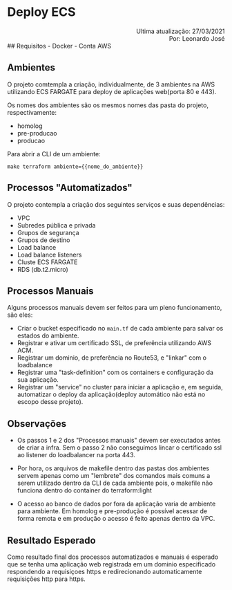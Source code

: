 # Deploy ECS
<div align="right">Ultima atualização: 27/03/2021</div>
<div align="right">Por: Leonardo José</div>
## Requisitos
- Docker
- Conta AWS

## Ambientes
O projeto comtempla a criação, individualmente, de 3 ambientes na AWS utilizando ECS FARGATE para deploy de aplicações web(porta 80 e 443).

Os nomes dos ambientes são os mesmos nomes das pasta do projeto, respectivamente:
- homolog
- pre-producao
- producao

Para abrir a CLI de um ambiente:

`make terraform ambiente={{nome_do_ambiente}}`

## Processos "Automatizados"
O projeto contempla a criação dos seguintes serviços e suas dependências:
- VPC
- Subredes pública e privada
- Grupos de segurança
- Grupos de destino
- Load balance
- Load balance listeners
- Cluste ECS FARGATE
- RDS (db.t2.micro)

## Processos Manuais
Alguns processos manuais devem ser feitos para um pleno funcionamento, são eles:
- Criar o bucket especificado no `main.tf` de cada ambiente para salvar os estados do ambiente.
- Registrar e ativar um certificado SSL, de preferência utilizando AWS ACM.
- Registrar um dominio, de preferência no Route53, e "linkar" com o loadbalance
- Registrar uma "task-definition" com os containers e configuração da sua aplicação.
- Registrar um "service" no cluster para iniciar a aplicação e, em seguida, automatizar o deploy da aplicação(deploy automático não está no escopo desse projeto).

## Observações
- Os passos 1 e 2 dos "Processos manuais" devem ser executados antes de criar a infra. Sem o passo 2 não conseguimos lincar o certificado ssl ao listener do loadbalancer na porta 443.

- Por hora, os arquivos de makefile dentro das pastas dos ambientes servem apenas como um "lembrete" dos comandos mais comuns a serem utilizado dentro da CLI de cada ambiente pois, o makefile não funciona dentro do container do terraform:light

- O acesso ao banco de dados por fora da aplicação varia de ambiente para ambiente. Em homolog e pre-produção é possível acessar de forma remota e em produção o acesso é feito apenas dentro da VPC.

## Resultado Esperado
Como resultado final dos processos automatizados e manuais é esperado que se tenha uma aplicação web registrada em um dominio especificado respondendo a requisiçoes https e redirecionando automaticamente requisições http para https.